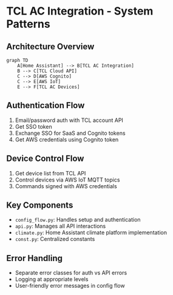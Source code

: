# TCL AC Integration - System Patterns

## Architecture Overview
```mermaid
graph TD
    A[Home Assistant] --> B[TCL AC Integration]
    B --> C[TCL Cloud API]
    C --> D[AWS Cognito]
    C --> E[AWS IoT]
    E --> F[TCL AC Devices]
```

## Authentication Flow
1. Email/password auth with TCL account API
2. Get SSO token
3. Exchange SSO for SaaS and Cognito tokens
4. Get AWS credentials using Cognito token

## Device Control Flow
1. Get device list from TCL API
2. Control devices via AWS IoT MQTT topics
3. Commands signed with AWS credentials

## Key Components
- `config_flow.py`: Handles setup and authentication
- `api.py`: Manages all API interactions
- `climate.py`: Home Assistant climate platform implementation
- `const.py`: Centralized constants

## Error Handling
- Separate error classes for auth vs API errors
- Logging at appropriate levels
- User-friendly error messages in config flow
